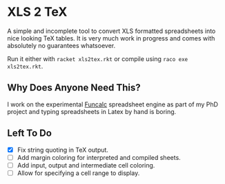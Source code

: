 # XLS 2 TeX #

A simple and incomplete tool to convert XLS formatted spreadsheets into nice looking TeX tables. It is very much work in progress and comes with absolutely no guarantees whatsoever.

Run it either with `racket xls2tex.rkt` or compile using `raco exe xls2tex.rkt`.

## Why Does Anyone Need This? ##

I work on the experimental [Funcalc](http://www.itu.dk/people/sestoft/funcalc/) spreadsheet engine as part of my PhD project and typing spreadsheets in Latex by hand is boring.

## Left To Do ##

 - [x] Fix string quoting in TeX output.
 - [ ] Add margin coloring for interpreted and compiled sheets.
 - [ ] Add input, output and intermediate cell coloring.
 - [ ] Allow for specifying a cell range to display.
